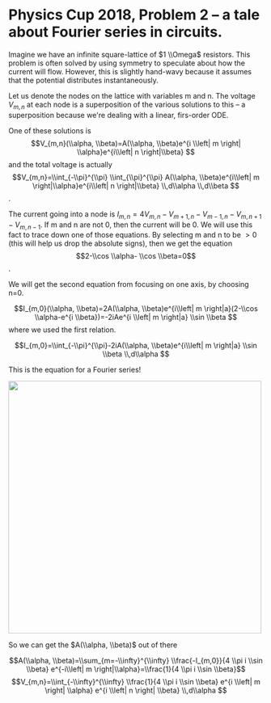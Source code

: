 # Physics Cup 2018, Problem 2 – a tale about Fourier series in circuits. 

Imagine we have an infinite square-lattice of $1 \\Omega$ resistors. This problem is often solved by using symmetry to speculate about how the current will flow. However, this is slightly hand-wavy because it assumes that the potential distributes instantaneously.

Let us denote the nodes on the lattice with variables m and n. The voltage $V_{m,n}$ at each node is a superposition of the various solutions to this – a superposition because we're dealing with a linear, firs-order ODE.

One of these solutions is $$V_{m,n}(\\alpha, \\beta)=A(\\alpha, \\beta)e^{i \\left| m \right| \\alpha}e^{i\\left| n \right|\\beta} $$ and the total voltage is actually
$$V_{m,n}=\\int_{-\\pi}^{\\pi} \\int_{\\pi}^{\\pi} A(\\alpha, \\beta)e^{i\\left| m \right|\\alpha}e^{i\\left| n \right|\\beta} \\,d\\alpha \\,d\\beta $$.

The current going into a node is $I_{m,n}=4V_{m,n}-V_{m+1,n}-V_{m-1,n}-V_{m, n+1}-V_{m, n-1}$. If m and n are not 0, then the current will be 0. We will use this fact to trace down one of those equations. By selecting m and n to be $>0$ (this will help us drop the absolute signs), then we get the equation
$$2-\\cos \\alpha- \\cos \\beta=0$$.

We will get the second equation from focusing on one axis, by choosing n=0.

$$I_{m,0}(\\alpha, \\beta)=2A(\\alpha, \\beta)e^{i\\left| m \right|a}(2-\\cos \\alpha-e^{i \\beta})=-2iAe^{i \\left| m \right|a} \\sin \\beta $$
where we used the first relation.

$$I_{m,0}=\\int_{-\\pi}^{\\pi}-2iA(\\alpha, \\beta)e^{i\\left| m \right|a} \\sin \\beta \\,d\\alpha $$

This is the equation for a Fourier series!

<img src="https://miro.medium.com/v2/resize:fit:1400/1*StxCRbnQeZecpT_LGxCtCg@2x.jpeg" width="500" height="auto">

So we can get the $A(\\alpha, \\beta)$ out of there

$$A(\\alpha, \\beta)=\\sum_{m=-\\infty}^{\\infty} \\frac{-I_{m,0}}{4 \\pi i \\sin \\beta} e^{-i\\left| m \right|\\alpha}=\\frac{1}{4 \\pi i \\sin \\beta}$$
$$V_{m,n}=\\int_{-\\infty}^{\\infty} \\frac{1}{4 \\pi i \\sin \\beta} e^{i \\left| m \right| \\alpha} e^{i \\left| n \right| \\beta} \\,d\\alpha $$

